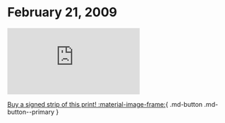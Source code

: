 # February 21, 2009

![](https://www.achewood.com/comic.php?date=02212009)

[Buy a signed strip of this print! :material-image-frame:](https://achewood-holiday-pop-up.myshopify.com/products/strip#02212009){ .md-button .md-button--primary }
